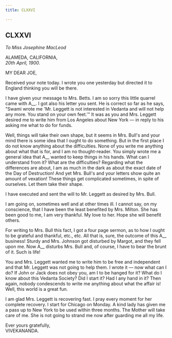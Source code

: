 ```yaml
---
title: CLXXVI

---
```





  

  


## CLXXVI

*To Miss Josephine MacLeod*

ALAMEDA, CALIFORNIA,  
*20th April, 1900*.

MY DEAR JOE,

Received your note today. I wrote you one yesterday but directed it to
England thinking you will be there.

I have given your message to Mrs. Betts. I am so sorry this little
quarrel came with A\_\_. I got also his letter you sent. He is correct
so far as he says, "Swami wrote me 'Mr. Leggett is not interested in
Vedanta and will not help any more. You stand on your own feet.'" It was
as you and Mrs. Leggett desired me to write him from Los Angeles about
New York — in reply to his asking me what to do for funds.

Well, things will take their own shape, but it seems in Mrs. Bull's and
your mind there is some idea that I ought to do something. But in the
first place I do not know anything about the difficulties. None of you
write me anything about what that is for, and I am no thought-reader.
You simply wrote me a general idea that A\_\_ wanted to keep things in
his hands. What can I understand from it? What are the difficulties?
Regarding what the differences are about, I am as much in the dark as
about the exact date of the Day of Destruction! And yet Mrs. Bull's and
your letters show quite an amount of vexation! These things get
complicated sometimes, in spite of ourselves. Let them take their shape.

I have executed and sent the will to Mr. Leggett as desired by Mrs.
Bull.

I am going on, sometimes well and at other times ill. I cannot say, on
my conscience, that I have been the least benefited by Mrs. Milton. She
has been good to me, I am very thankful. My love to her. Hope she will
benefit others.

For writing to Mrs. Bull this fact, I got a four page sermon, as to how
I ought to be grateful and thankful, etc., etc. All that is, sure, the
outcome of this A\_\_ business! Sturdy and Mrs. Johnson got disturbed by
Margot, and they fell upon me. Now A\_\_ disturbs Mrs. Bull and, of
course, I have to bear the brunt of it. Such is life!

You and Mrs. Leggett wanted me to write him to be free and independent
and that Mr. Leggett was not going to help them. I wrote it — now what
can I do? If John or Jack does not obey you, am I to be hanged for it?
What do I know about this Vedanta Society? Did I start it? Had I any
hand in it? Then again, nobody condescends to write me anything about
what the affair is! Well, this world is a great fun.

I am glad Mrs. Leggett is recovering fast. I pray every moment for her
complete recovery. I start for Chicago on Monday. A kind lady has given
me a pass up to New York to be used within three months. The Mother will
take care of me. She is not going to strand me now after guarding me all
my life.

Ever yours gratefully,  
VIVEKANANDA.



